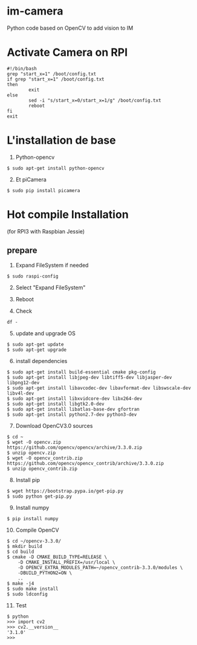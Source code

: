 # im-camera
Python code based on OpenCV to add vision to IM

#  Activate Camera on RPI

```shell
#!/bin/bash
grep "start_x=1" /boot/config.txt
if grep "start_x=1" /boot/config.txt
then
        exit
else
        sed -i "s/start_x=0/start_x=1/g" /boot/config.txt
        reboot
fi
exit
```

# L'installation de base

1. Python-opencv

```shell
$ sudo apt-get install python-opencv
```

2. Et piCamera
 
```shell
$ sudo pip install picamera
```

# Hot compile Installation

(for RPI3 with Raspbian Jessie)

## prepare 

1. Expand FileSystem if needed

```shell
$ sudo raspi-config
```

2. Select "Expand FileSystem"

3. Reboot

4. Check

```shell
df -
```

5. update and upgrade OS

```shell
$ sudo apt-get update
$ sudo apt-get upgrade
```

6. install dependencies

```shell
$ sudo apt-get install build-essential cmake pkg-config
$ sudo apt-get install libjpeg-dev libtiff5-dev libjasper-dev libpng12-dev
$ sudo apt-get install libavcodec-dev libavformat-dev libswscale-dev libv4l-dev
$ sudo apt-get install libxvidcore-dev libx264-dev
$ sudo apt-get install libgtk2.0-dev
$ sudo apt-get install libatlas-base-dev gfortran
$ sudo apt-get install python2.7-dev python3-dev
```

7. Download OpenCV3.0 sources

```shell
$ cd ~
$ wget -O opencv.zip https://github.com/opencv/opencv/archive/3.3.0.zip
$ unzip opencv.zip
$ wget -O opencv_contrib.zip https://github.com/opencv/opencv_contrib/archive/3.3.0.zip
$ unzip opencv_contrib.zip
```

8. Install pip

```shell
$ wget https://bootstrap.pypa.io/get-pip.py
$ sudo python get-pip.py
```

9. Install numpy

```shell
$ pip install numpy
```

10. Compile OpenCV

```shell
$ cd ~/opencv-3.3.0/
$ mkdir build
$ cd build
$ cmake -D CMAKE_BUILD_TYPE=RELEASE \
    -D CMAKE_INSTALL_PREFIX=/usr/local \
    -D OPENCV_EXTRA_MODULES_PATH=~/opencv_contrib-3.3.0/modules \
    -DBUILD_PYTHON2=ON \
    ..
$ make -j4
$ sudo make install
$ sudo ldconfig
```

11. Test

```shell
$ python
>>> import cv2
>>> cv2.__version__
'3.1.0'
>>>
```


